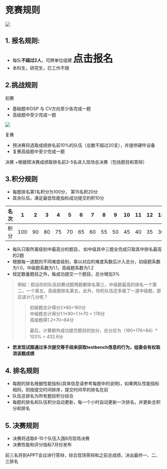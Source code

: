 # 竞赛规则
![](./images/cover.jpg)

## **1. 报名规则**: 
+ 每队**不超过2人**，可跨单位组建
<a href="https://xupsh.github.io/ccc2021/upload.html"><font size="6" ><strong>点击报名</strong></font></a>
+ 本科生，研究生，已工作不限  
  
## **2.挑战规则**
初赛
+ 基础题中DSP 与 CV方向至少各完成一题
+ 高级题中至少完成一题


![](./images/feature_1.png)
  
复赛

+ 预决赛将选取成绩排名前10%的队伍（总数不超过20支），并提供硬件设备
+ 复赛高级题中至少完成一题

决赛
+根据预决赛成绩取排名前3-5名进入现场总决赛（包括题目和答辩）


## **3.积分规则**
+ 每题排名第1名积分为100分， 第15名积20分
+ 其余队伍，满足最低性能指标成功提交的积10分

| 名次 | 1 | 2 | 3 | 4 | 5 |6 | 7 | 8 | 9 | 10 | 11 | 12 | 13 | 14 | 15 | 提交 |
|:---:|:--:|:--:|:--:|:--:|:--:|:--:|:--:|:--:|:--:|:--:|:--:|:--:|:--:|:--:|:--:|:--:|
| 积分 | 100 | 90 | 80 | 75 | 70 | 65 | 60 | 55 | 50 | 45 | 40 | 35 | 30 | 25 | 20 | 10 |

+ 每队只取所属级别中最高分的题目， 如中级其中三题全完成只取其中排名最高的2题
+ 根据每一道题的不同难度级别，乘以对应的难度系数后计入总分，初级题系数为1.0，中级题系数为1.1，高级题系数为1.2
+ 规定数量题目之外，每成功提交一个题目，总分增加3%

> 例如：假设你的队伍初赛试题两题都排名第三，中级题最高的排名一个第二，一个第五，高级题排名第五，此外，你的队伍还多做了一道中级题，那应该计几分呢？
> > 初级题总计得分2\*80=160分  
> > 中级题总计得分1.1\*90+1.1\*70 = 176分  
> > 高级题得1.2\*70=84分  
> >
> > 最后，计算额外成功提交题目的加分，总分应为（160+176+84）\* 103% = 432.6分
>

+ **若发现试图通过多次提交等手段来获取testbench信息的行为，组委会有权取消该题成绩**


## **4. 排名规则**
+ 每题的排名根据性能指标(具体信息请参考每题中的说明)，如果两队性能指标相同，则按提交时间排序，提交时间早的排名在前
+ 队伍总排名为所有题目积分综合
+ 每题的排名和队伍积分自动更新，每一个小时自动更新一次排名，并更新总积分和排名

## **5. 决赛规则**  

+ 决赛将选取8-15个队伍入围8月现场决赛
+ 决赛性能和评分指标7月份发布    

前三名将到APPT会议进行答辩，综合现场答辩和之前总成绩，决出最终一、二、三排名

 
